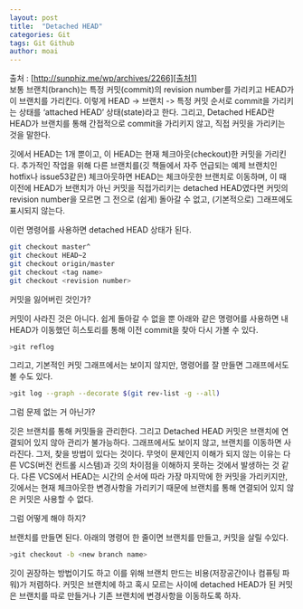 ```yaml
---
layout: post
title:  "Detached HEAD"
categories: Git
tags: Git Github
author: moai
---
```

출처 : [http://sunphiz.me/wp/archives/2266][출처1]   
보통 브랜치(branch)는 특정 커밋(commit)의 revision number를 가리키고 HEAD가 이 브랜치를 가리킨다. 이렇게 HEAD -> 브랜치 -> 특정 커밋 순서로 commit을 가리키는 상태를 ‘attached HEAD’ 상태(state)라고 한다. 그리고, Detached HEAD란 HEAD가 브랜치를 통해 간접적으로 commit을 가리키지 않고, 직접 커밋을 가리키는 것을 말한다.




깃에서 HEAD는 1개 뿐이고, 이 HEAD는 현재 체크아웃(checkout)한 커밋을 가리킨다. 추가적인 작업을 위해 다른 브랜치를(깃 책들에서 자주 언급되는 예제 브랜치인 hotfix나 issue53같은) 체크아웃하면 HEAD는 체크아웃한 브랜치로 이동하며, 이 때 이전에 HEAD가 브랜치가 아닌 커밋을 직접가리키는 detached HEAD였다면 커밋의 revision number을 모르면 그 전으로 (쉽게) 돌아갈 수 없고, (기본적으로) 그래프에도 표시되지 않는다.

이런 명령어를 사용하면 detached HEAD 상태가 된다.

```bash
git checkout master^
git checkout HEAD~2
git checkout origin/master
git checkout <tag name>
git checkout <revision number>
```

커밋을 잃어버린 것인가?

커밋이 사라진 것은 아니다. 쉽게 돌아갈 수 없을 뿐 아래와 같은 명령어를 사용하면 내 HEAD가 이동했던 히스토리를 통해 이전 commit을 찾아 다시 가볼 수 있다.

```bash
>git reflog
```
그리고, 기본적인 커밋 그래프에서는 보이지 않지만, 명령어를 잘 만들면 그래프에서도 볼 수도 있다.

```bash
>git log --graph --decorate $(git rev-list -g --all)
```

그럼 문제 없는 거 아닌가?

깃은 브랜치를 통해 커밋들을 관리한다. 그리고 Detached HEAD 커밋은 브랜치에 연결되어 있지 않아 관리가 불가능하다. 그래프에서도 보이지 않고, 브랜치를 이동하면 사라진다. 그저, 찾을 방법이 있다는 것이다. 무엇이 문제인지 이해가 되지 않는 이유는 다른 VCS(버전 컨트롤 시스템)과 깃의 차이점을 이해하지 못하는 것에서 발생하는 것 같다. 다른 VCS에서 HEAD는 시간의 순서에 따라 가장 마지막에 한 커밋을 가리키지만, 깃에서는 현재 체크아웃한 변경사항을 가리키기 때문에 브랜치를 통해 연결되어 있지 않은 커밋은 사용할 수 없다.

그럼 어떻게 해야 하지?

브랜치를 만들면 된다. 아래의 명령어 한 줄이면 브랜치를 만들고, 커밋을 살릴 수있다.

```bash
>git checkout -b <new branch name>
```
깃이 권장하는 방법이기도 하고 이를 위해 브랜치 만드는 비용(저장공간이나 컴퓨팅 파워)가 저렴하다. 커밋은 브랜치에 하고 혹시 모르는 사이에 detached HEAD가 된 커밋은 브랜치를 따로 만들거나 기존 브랜치에 변경사항을 이동하도록 하자.
  
[출처1]:http://sunphiz.me/wp/archives/2266